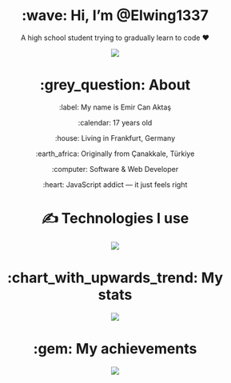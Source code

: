 <div align="center">
<h1> :wave: Hi, I’m @Elwing1337 </h1>
<p> A high school student trying to gradually learn to code ❤ </p>

<a href="https://discord.com/users/1286039029455782009"><img src="https://lanyard.cnrad.dev/api/1286039029455782009?theme=dark&bg=&showDisplayName=true&borderRadius=&idleMessage=" /></a>
  
<h1> :grey_question: About </h1>
  <p> :label: My name is Emir Can Aktaş </p>
  <p> :calendar: 17 years old </p>
  <p> :house: Living in Frankfurt, Germany </p>
  <p> :earth_africa: Originally from Çanakkale, Türkiye </p>
  <p> :computer: Software & Web Developer </p>
  <p> :heart: JavaScript addict — it just feels right </p>

<h1> ✍ Technologies I use </h1>
<img src="[https://skillicons.dev/icons?i=html,css,vscode,vs,nodejs,js,ts,cs,react,mongodb,bootstrap,discord&theme=dark](https://skillicons.dev/icons?i=html,css,js,ts,cs,sass,bootstrap,react,tailwind,discord,mongodb,vscode,visualstudio&theme=dark)" />

<h1> :chart_with_upwards_trend: My stats </h1>
<img src="https://github-readme-stats.vercel.app/api?username=Elwing1337&show_icons=true&theme=dark" />

<h1> :gem: My achievements </h1>
<img src="https://github-profile-trophy.vercel.app/?username=Elwing1337&theme=onedark" />
</div>
